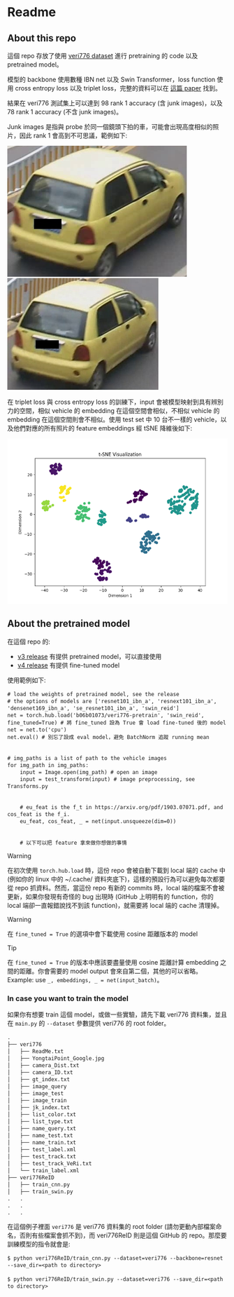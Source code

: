 # Readme

## About this repo

這個 repo 存放了使用 [veri776 dataset](https://vehiclereid.github.io/VeRi/) 進行 pretraining 的 code 以及 pretrained model。

模型的 backbone 使用數種 IBN net 以及 Swin Transformer，loss function 使用 cross entropy loss 以及 triplet loss，完整的資料可以在 [這篇 paper](https://arxiv.org/pdf/1903.07071.pdf) 找到。


結果在 veri776 測試集上可以達到 98 rank 1 accuracy (含 junk images)，以及 78 rank 1 accuracy (不含 junk images)。

Junk images 是指與 probe 於同一個鏡頭下拍的車，可能會出現高度相似的照片，因此 rank 1 會高到不可思議，範例如下:

![002_c002_00030600_0.jpg](asset/0002_c002_00030600_0.jpg)
![002_c002_00030600_1.jpg](asset/0002_c002_00030605_1.jpg)


在 triplet loss 與 cross entropy loss 的訓練下，input 會被模型映射到具有辨別力的空間，相似 vehicle 的 embedding 在這個空間會相似，不相似 vehicle 的 embedding 在這個空間則會不相似。使用 test set 中 10 台不一樣的 vehicle，以及他們對應的所有照片的 feature embeddings 經 tSNE 降維後如下:

![tsne](asset/tsne.png)


## About the pretrained model
在這個 repo 的:
* [v3 release](https://github.com/b06b01073/veri776-pretrain/releases/tag/v3-hubconf) 有提供 pretrained model，可以直接使用
* [v4 release](https://github.com/b06b01073/veri776-pretrain/releases/tag/v4-fine-tuned) 有提供 fine-tuned model


使用範例如下:

```python=
# load the weights of pretrained model, see the release 
# the options of models are ['resnet101_ibn_a', 'resnext101_ibn_a', 'densenet169_ibn_a', 'se_resnet101_ibn_a', 'swin_reid'] 
net = torch.hub.load('b06b01073/veri776-pretrain', 'swin_reid', fine_tuned=True) # 將 fine_tuned 設為 True 會 load fine-tuned 後的 model
net = net.to('cpu')
net.eval() # 別忘了設成 eval model，避免 BatchNorm 追蹤 running mean


# img_paths is a list of path to the vehicle images
for img_path in img_paths: 
    input = Image.open(img_path) # open an image
    input = test_transform(input) # image preprocessing, see Transforms.py


    # eu_feat is the f_t in https://arxiv.org/pdf/1903.07071.pdf, and cos_feat is the f_i.
    eu_feat, cos_feat, _ = net(input.unsqueeze(dim=0))


    # 以下可以把 feature 拿來做你想做的事情
```

> [!WARNING]  
> 在初次使用 `torch.hub.load` 時，這份 repo 會被自動下載到 local 端的 cache 中 (例如你的 linux 中的 ~/.cache/ 資料夾底下)，這樣的預設行為可以避免每次都要從 repo 抓資料。然而，當這份 repo 有新的 commits 時，local 端的檔案不會被更新，如果你發現有奇怪的 bug 出現時 (GitHub 上明明有的 function，你的 local 端卻一直報錯說找不到該 function)，就需要將 local 端的 cache 清理掉。


> [!WARNING]  
> 在 `fine_tuned = True` 的選項中會下載使用 cosine 距離版本的 model

> [!Tip]
> 在 `fine_tuned = True` 的版本中應該要盡量使用 cosine 距離計算 embedding 之間的距離。你會需要的 model output 會來自第二個，其他的可以省略。Example: use `_, embeddings, _ = net(input_batch)`。

### In case you want to train the model
如果你有想要 train 這個 model，或做一些實驗，請先下載 veri776 資料集，並且在 `main.py` 的 `--dataset` 參數提供 veri776 的 root folder。

```
.
├── veri776
│   ├── ReadMe.txt
│   ├── YongtaiPoint_Google.jpg
│   ├── camera_Dist.txt
│   ├── camera_ID.txt
│   ├── gt_index.txt
│   ├── image_query
│   ├── image_test
│   ├── image_train
│   ├── jk_index.txt
│   ├── list_color.txt
│   ├── list_type.txt
│   ├── name_query.txt
│   ├── name_test.txt
│   ├── name_train.txt
│   ├── test_label.xml
│   ├── test_track.txt
│   ├── test_track_VeRi.txt
│   └── train_label.xml
├── veri776ReID
│   ├── train_cnn.py
│   ├── train_swin.py
.   .
.   .
.   .
```

在這個例子裡面 `veri776` 是 veri776 資料集的 root folder (請勿更動內部檔案命名，否則有些檔案會抓不到)，而 veri776ReID 則是這個 GitHub 的 repo。那麼要訓練模型的指令就會是:

```
$ python veri776ReID/train_cnn.py --dataset=veri776 --backbone=resnet --save_dir=<path to directory>

$ python veri776ReID/train_swin.py --dataset=veri776 --save_dir=<path to directory>
```
